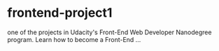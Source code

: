 # frontend-project1
one of the projects in Udacity's Front-End Web Developer Nanodegree program. Learn how to become a Front-End …
